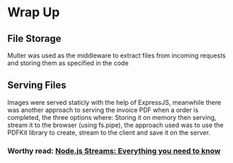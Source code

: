 # Wrap Up

## File Storage

Multer was used as the middleware to extract files from incoming requests and storing them as specified in the code

## Serving Files

Images were served staticly with the help of ExpressJS, meanwhile there was another approach to serving the invoice PDF when a order is completed, the three options where: Storing it on memory then serving, stream it to the browser (using fs.pipe), the approach used was to use the PDFKit library to create, stream to the client and save it on the server.

### Worthy read: [Node.js Streams: Everything you need to know](https://www.freecodecamp.org/news/node-js-streams-everything-you-need-to-know-c9141306be93/)
